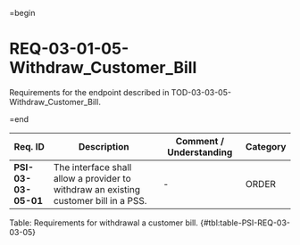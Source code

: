 =begin

# REQ-03-01-05-Withdraw_Customer_Bill

Requirements for the endpoint described in TOD-03-03-05-Withdraw_Customer_Bill.

=end

| Req. ID                        | Description                         | Comment / Understanding                  | Category                       |
| ------------------------------ | ----------------------------------- | ---------------------------------------- | ------------------------------ |
| __PSI-03-03-05-01__ | The interface shall allow a provider to withdraw an existing customer bill in a PSS. | -                       | ORDER    |

Table: Requirements for withdrawal a customer bill. {#tbl:table-PSI-REQ-03-03-05}
